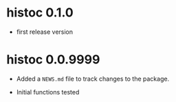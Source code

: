 # histoc 0.1.0

* first release version

# histoc 0.0.9999

* Added a `NEWS.md` file to track changes to the package.

* Initial functions tested
